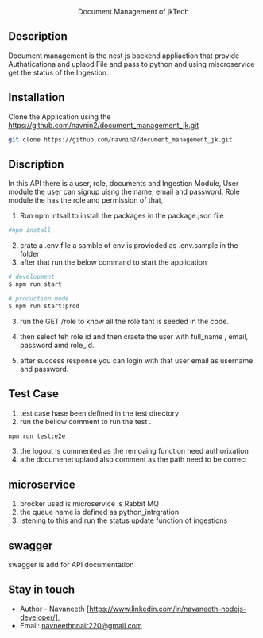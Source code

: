 <p align="center"> Document Management of jkTech</p>

## Description

Document management is the nest js backend appliaction that provide Authaticationa and uplaod File and pass to python and using miscroservice get the status of the Ingestion.

## Installation

Clone the Application using the https://github.com/navnin2/document_management_jk.git 
```bash
git clone https://github.com/navnin2/document_management_jk.git
```

## Discription

In this API there is a user, role, documents and Ingestion Module,
User module the user can signup uisng the name, email and password,
Role module the has the role and permission of that,

1. Run npm intsall to install the packages in the package.json file
 ```bash
#npm install
   ```
2. crate a .env file a samble of env is provieded as .env.sample in the folder
3. after that run the below command to start the application 
 ```bash
# development
$ npm run start

# production mode
$ npm run start:prod
```
3. run the  GET /role to know all the role taht is seeded in the code.

4. then select teh role id and then craete the user with full_name , email, password amd role_id.
5. after success response you can login with that user email as username and password.

## Test Case

1. test case hase been defined in the test directory
2. run the bellow comment to run the test .
```bash
npm run test:e2e
```
3. the logout is commented as the remoaing function need authorixation
4. athe documenet uplaod also comment as the path need to be correct

## microservice

1. brocker used is microservice is Rabbit MQ
2. the queue name is defined as python_intrgration
3. lstening to this and run the status update function of ingestions


## swagger 
swagger is add for API documentation

## Stay in touch

- Author - Navaneeth [https://www.linkedin.com/in/navaneeth-nodejs-developer/], 
- Email: navneethnnair220@gmail.com


